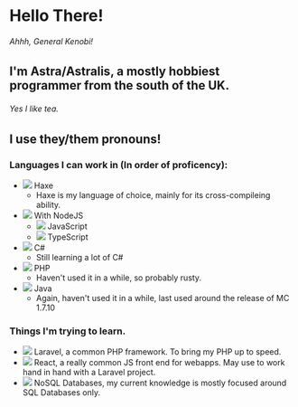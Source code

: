 # Hello There!
###### Ahhh, General Kenobi!

## I'm Astra/Astralis, a mostly hobbiest programmer from the south of the UK.
###### Yes I like tea.
## I use they/them pronouns!

### Languages I can work in (In order of proficency):
 - ![](https://icons-for-free.com/download-icon-vscode+icons+type+haxe-1324451316628400255_32.png) Haxe
    - Haxe is my language of choice, mainly for its cross-compileing ability.
 - ![](https://icons-for-free.com/download-icon-nodejs+original-1324760553994193787_32.png) With NodeJS
    - ![](https://icons-for-free.com/download-icon-javascript+original-1324760550805182024_32.png) JavaScript
    - ![](https://icons-for-free.com/download-icon-typescript+original-1324760574003158198_32.png) TypeScript
 - ![](https://icons-for-free.com/download-icon-csharp+original-1324760527377153447_32.png) C#
    - Still learning a lot of C#
 - ![](https://icons-for-free.com/download-icon-php+plain-1324760555060951567_32.png) PHP
    - Haven't used it in a while, so probably rusty.
 - ![](https://icons-for-free.com/download-icon-java+original-1324760550667278175_32.png) Java
    - Again, haven't used it in a while, last used around the release of MC 1.7.10

### Things I'm trying to learn.
 - ![](https://icons-for-free.com/download-icon-development+js+laravel+logo+icon-1320184809513071373_32.png) Laravel, a common PHP framework. To bring my PHP up to speed.
 - ![](https://icons-for-free.com/download-icon-react+original-1324760565814167828_32.png) React, a really common JS front end for webapps. May use to work hand in hand with a Laravel project.
 - ![](https://icons-for-free.com/download-icon-database-131964752588502017_32.png) NoSQL Databases, my current knowledge is mostly focused around SQL Databases only.